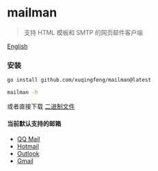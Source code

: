 # mailman
>支持 HTML 模板和 SMTP 的网页邮件客户端

[English](./README.en.md)

### 安装

```sh
go install github.com/xuqingfeng/mailman@latest

mailman -h
```
或者直接下载 [二进制文件](https://github.com/xuqingfeng/mailman/releases)

#### 当前默认支持的邮箱

- [QQ Mail](https://mail.qq.com/)
- [Hotmail](https://www.hotmail.com/)
- [Outlook](https://www.outlook.com/)
- [Gmail](https://mail.google.com/)

